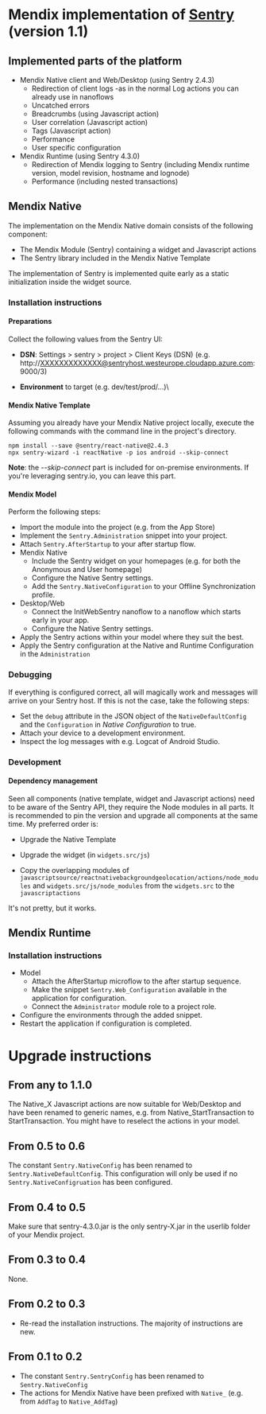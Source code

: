 # Mendix implementation of [Sentry](https://sentry.io) (version 1.1)

## Implemented parts of the platform
 - Mendix Native client and Web/Desktop (using Sentry 2.4.3)
     - Redirection of client logs -as in the normal Log actions you can already use in nanoflows
     - Uncatched errors
     - Breadcrumbs (using Javascript action)
     - User correlation (Javascript action)
     - Tags (Javascript action) 
	 - Performance
	 - User specific configuration
- Mendix Runtime (using Sentry 4.3.0)
     - Redirection of Mendix logging to Sentry (including Mendix runtime version, model revision, hostname and lognode)
     - Performance (including nested transactions)

## Mendix Native

The implementation on the Mendix Native domain consists of the following component:
 - The Mendix Module (Sentry) containing a widget and Javascript actions
 - The Sentry library included in the Mendix Native Template

The implementation of Sentry is implemented quite early as a static initialization inside the widget source.

### Installation instructions

#### Preparations

Collect the following values from the Sentry UI:

 - **DSN**: Settings > sentry > project > Client Keys (DSN) (e.g. http://XXXXXXXXXXXXX@sentryhost.westeurope.cloudapp.azure.com:9000/3)

 - **Environment** to target (e.g. dev/test/prod/...)\

#### Mendix Native Template
Assuming you already have your Mendix Native project locally, execute the following commands with the command line in the project's directory.

```
npm install --save @sentry/react-native@2.4.3
npx sentry-wizard -i reactNative -p ios android --skip-connect
```

**Note**: the *--skip-connect* part is included for on-premise environments. If you're leveraging sentry.io, you can leave this part.

#### Mendix Model
Perform the following steps:
- Import the module into the project (e.g. from the App Store)
- Implement the `Sentry.Administration` snippet into your project.
- Attach `Sentry.AfterStartup` to your after startup flow.
- Mendix Native
	- Include the Sentry widget on your homepages (e.g. for both the Anonymous and User homepage)
	- Configure the Native Sentry settings.
	- Add the `Sentry.NativeConfiguration` to your Offline Synchronization profile.
- Desktop/Web
	- Connect the InitWebSentry nanoflow to a nanoflow which starts early in your app.
	- Configure the Native Sentry settings.
- Apply the Sentry actions within your model where they suit the best.
- Apply the Sentry configuration at the Native and Runtime Configuration in the `Administration`


### Debugging

If everything is configured correct, all will magically work and messages will arrive on your Sentry host. If this is not the case, take the following steps:
- Set the `debug` attribute in the JSON object of the `NativeDefaultConfig` and the `Configuration` in  *Native Configuration* to true.
- Attach your device to a development environment.
- Inspect the log messages with e.g. Logcat of Android Studio.


### Development
#### Dependency management
Seen all components (native template, widget and Javascript actions) need to be aware of the Sentry API, they require the Node modules in all parts. It is recommended to pin the version and upgrade all components at the same time. My preferred order is:
- Upgrade the Native Template

- Upgrade the widget (in `widgets.src/js`)

- Copy the overlapping modules of `javascriptsource/reactnativebackgroundgeolocation/actions/node_modules` and `widgets.src/js/node_modules` from the `widgets.src` to the `javascriptactions`

It's not pretty, but it works.



## Mendix Runtime

### Installation instructions

- Model
  - Attach the AfterStartup microflow to the after startup sequence.
  - Make the snippet `Sentry.Web_Configuration` available in the application for configuration.
  - Connect the `Administrator` module role to a project role.
- Configure the environments through the added snippet.
- Restart the application if configuration is completed.



# Upgrade instructions

## From any to 1.1.0
The Native_X Javascript actions are now suitable for Web/Desktop and have been renamed to generic names, e.g. from Native_StartTransaction to StartTransaction.
You might have to reselect the actions in your model.

## From 0.5 to 0.6

The constant `Sentry.NativeConfig` has been renamed to `Sentry.NativeDefaultConfig`. This configuration will only be used if no `Sentry.NativeConfigruation` has been configured.

## From 0.4 to 0.5

Make sure that sentry-4.3.0.jar is the only sentry-X.jar in the userlib folder of your Mendix project.

## From 0.3 to 0.4

None.

## From 0.2 to 0.3

- Re-read the installation instructions. The majority of instructions are new.

## From 0.1 to 0.2

- The constant `Sentry.SentryConfig` has been renamed to `Sentry.NativeConfig`
- The actions for Mendix Native have been prefixed with `Native_` (e.g. from `AddTag` to `Native_AddTag`)



